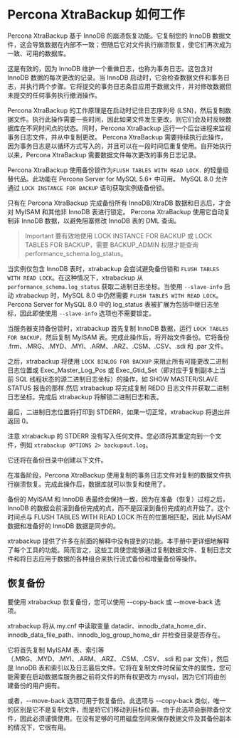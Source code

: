 # Percona XtraBackup 如何工作

Percona XtraBackup 基于 InnoDB 的崩溃恢复功能。它复制您的 InnoDB 数据文件，这会导致数据在内部不一致；但随后它对文件执行崩溃恢复，使它们再次成为一致、可用的数据库。

这是有效的，因为 InnoDB 维护一个重做日志，也称为事务日志。这包含对 InnoDB 数据的每次更改的记录。当 InnoDB 启动时，它会检查数据文件和事务日志，并执行两个步骤。它将提交的事务日志条目应用于数据文件，并对修改数据但未提交的任何事务执行撤消操作。

Percona XtraBackup 的工作原理是在启动时记住日志序列号 (LSN)，然后复制数据文件。执行此操作需要一些时间，因此如果文件发生更改，则它们会及时反映数据库在不同时间点的状态。同时，Percona XtraBackup 运行一个后台进程来监视事务日志文件，并从中复制更改。 Percona XtraBackup 需要持续执行此操作，因为事务日志是以循环方式写入的，并且可以在一段时间后重复使用。自开始执行以来，Percona XtraBackup 需要数据文件每次更改的事务日志记录。

Percona XtraBackup 使用备份锁作为`FLUSH TABLES WITH READ LOCK.` 的轻量级替代品。此功能在 Percona Server for MySQL 5.6+ 中可用。 MySQL 8.0 允许通过 `LOCK INSTANCE FOR BACKUP` 语句获取实例级备份锁。

只有在 Percona XtraBackup 完成备份所有 InnoDB/XtraDB 数据和日志后，才会对 MyISAM 和其他非 InnoDB 表进行锁定。 Percona XtraBackup 使用它自动复制非 InnoDB 数据，以避免阻塞修改 InnoDB 表的 DML 查询。


> Important
> 要有效地使用 LOCK INSTANCE FOR BACKUP 或 LOCK TABLES FOR BACKUP，需要 BACKUP_ADMIN 权限才能查询 performance_schema.log_status。

当实例仅包含 InnoDB 表时，xtrabackup 会尝试避免备份锁和 `FLUSH TABLES WITH READ LOCK`。在这种情况下，xtrabackup 从 `performance_schema.log_status` 获取二进制日志坐标。当使用 `--slave-info` 启动 xtrabackup 时，MySQL 8.0 中仍然需要 `FLUSH TABLES WITH READ LOCK`。 Percona Server for MySQL 8.0 中的 log_status 表被扩展为包括中继日志坐标，因此即使使用 `--slave-info` 选项也不需要锁定。

当服务器支持备份锁时，xtrabackup 首先复制 InnoDB 数据，运行 `LOCK TABLES FOR BACKUP`，然后复制 MyISAM 表。完成此操作后，将开始文件备份。它将备份 .frm、.MRG、.MYD、.MYI、.ARM、.ARZ、.CSM、.CSV、.sdi 和 .par 文件。

之后，xtrabackup 将使用 `LOCK BINLOG FOR BACKUP` 来阻止所有可能更改二进制日志位置或 Exec_Master_Log_Pos 或 Exec_Gtid_Set（即对应于复制副本上当前 SQL 线程状态的源二进制日志坐标）的操作，如 SHOW MASTER/SLAVE STATUS 报告的那样.然后 xtrabackup 将完成复制 REDO 日志文件并获取二进制日志坐标。完成后 xtrabackup 将解锁二进制日志和表。

最后，二进制日志位置将打印到 STDERR，如果一切正常，xtrabackup 将退出并返回 0。

注意 xtrabackup 的 STDERR 没有写入任何文件。您必须将其重定向到一个文件，例如 `xtrabackup OPTIONS 2> backupout.log`。

它还将在备份目录中创建以下文件。

在准备阶段，Percona XtraBackup 使用复制的事务日志文件对复制的数据文件执行崩溃恢复。完成此操作后，数据库就可以恢复和使用了。

备份的 MyISAM 和 InnoDB 表最终会保持一致，因为在准备（恢复）过程之后，InnoDB 的数据会前滚到备份完成的点，而不是回滚到备份完成的点开始了。这个时间点与 FLUSH TABLES WITH READ LOCK 所在的位置相匹配，因此 MyISAM 数据和准备好的 InnoDB 数据是同步的。

xtrabackup 提供了许多在前面的解释中没有提到的功能。本手册中更详细地解释了每个工具的功能。简而言之，这些工具使您能够通过复制数据文件、复制日志文件和将日志应用于数据的各种组合来执行流式备份和增量备份等操作。

## 恢复备份

要使用 xtrabackup 恢复备份，您可以使用 --copy-back 或 --move-back 选项。

xtrabackup 将从 my.cnf 中读取变量 datadir、innodb_data_home_dir、innodb_data_file_path、innodb_log_group_home_dir 并检查目录是否存在。

它将首先复制 MyISAM 表、索引等（.MRG、.MYD、.MYI、.ARM、.ARZ、.CSM、.CSV、.sdi 和 par 文件），然后是 InnoDB 表和索引以及日志最后文件。它将在复制文件时保留文件的属性，您可能需要在启动数据库服务器之前将文件的所有权更改为 mysql，因为它们将由创建备份的用户拥有。

或者，--move-back 选项可用于恢复备份。此选项与 --copy-back 类似，唯一的区别是它不是复制文件，而是将它们移动到目标位置。由于此选项会删除备份文件，因此必须谨慎使用。在没有足够的可用磁盘空间来保存数据文件及其备份副本的情况下，它很有用。





